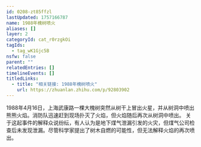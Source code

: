 ```yaml
---
id: 0208-zt85ffzl
lastUpdated: 1757166787
name: 1988年槐树喷火
aliases: []
layer: 2
categoryId: cat_r0rzgkOi
tagIds:
  - tag_wK1Gjc5B
nsfw: false
parent: ""
relatedEntries: []
timelineEvents: []
titledLinks:
  - title: "相关链接: 1988年槐树喷火"
    url: https://zhuanlan.zhihu.com/p/92803902
---
```


1988年4月16日，上海武康路一棵大槐树突然从树干上冒出火星，并从树洞中喷出熊熊火焰。消防队迅速赶到现场扑灭了火焰，但火焰随后再次从树洞中喷出。 关于这起事件的解释众说纷纭，有人认为是地下煤气泄漏引发的火灾，但煤气公司检查后未发现泄漏。尽管科学家提出了树木自燃的可能性，但无法解释火焰的再次喷出。